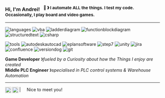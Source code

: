 ### Hi, I'm Andrei! &nbsp;&nbsp;<sup>:game_die: &#12299; I automate ALL the things. I test my code. Occasionally, I play board and video games.</sup>
 
----

![languages](https://img.shields.io/static/v1?label=&message=languages:&color=111&style=flat-square)
![vba](https://img.shields.io/static/v1?logo=googledocs&label=&message=vba&color=36465D&logoColor=AAA&style=flat-square)
![ladderdiagram](https://img.shields.io/static/v1?logo=siemens&label=&message=ld&color=36465D&logoColor=AAA&style=flat-square)
![functionblockdiagram](https://img.shields.io/static/v1?logo=siemens&label=&message=fbd&color=36465D&logoColor=AAA&style=flat-square)
![structuredtext](https://img.shields.io/static/v1?logo=siemens&label=&message=st&color=36465D&logoColor=AAA&style=flat-square)
![csharp](https://img.shields.io/static/v1?logo=dotnet&label=&message=csharp&color=36465D&logoColor=AAA&style=flat-square)

![tools](https://img.shields.io/static/v1?label=&message=tools:&color=111&style=flat-square)
![autodeskautocad](https://img.shields.io/static/v1?logo=autodesk&label=&message=autocad&color=36465D&logoColor=AAA&style=flat-square)
![eplansoftware](https://img.shields.io/static/v1?logo=e&label=&message=eplan&color=36465D&logoColor=AAA&style=flat-square)
![step7](https://img.shields.io/static/v1?logo=siemens&label=&message=tiaportal&color=36465D&logoColor=AAA&style=flat-square)
![unity](https://img.shields.io/static/v1?logo=unity&label=&message=unity&color=36465D&logoColor=AAA&style=flat-square)
![jira](https://img.shields.io/static/v1?logo=jira&label=&message=jira&color=36465D&logoColor=AAA&style=flat-square)
![confluence](https://img.shields.io/static/v1?logo=confluence&label=&message=confluence&color=36465D&logoColor=AAA&style=flat-square)
![versiondog](https://img.shields.io/static/v1?logo=datadog&label=&message=versiondog&color=36465D&logoColor=AAA&style=flat-square)
![git](https://img.shields.io/static/v1?logo=git&label=&message=git&color=36465D&logoColor=AAA&style=flat-square)

**Game Developer** &#12299;_fueled by a Curiosity about how the Things I enjoy are created_
<br/>
**Middle PLC Engineer** &#12299;_specialised in PLC control systems & Warehouse Automation_

----

<a href="https://www.linkedin.com/in/ataras/">
  <img align="left" alt="Andrei's LinkedIn" width="20px" src="https://simpleicons.now.sh/expertsexchange/495f7e" />
</a>
<a href="https://www.instagram.com/arkwlr/">
  <img align="left" alt="Andrei's Instagram" width="20px" src="https://simpleicons.now.sh/instagram/495f7e" />
</a>

| &nbsp;&nbsp;&nbsp; Nice to meet you!
